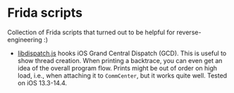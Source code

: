 # Frida scripts

Collection of Frida scripts that turned out to be helpful for reverse-engineering :)

* [libdispatch.js](scripts/libdispatch.js) hooks iOS Grand Central Dispatch (GCD).
  This is useful to show thread creation. When printing a backtrace, you can even get an idea of
  the overall program flow. Prints might be out of order on high load, i.e., when attaching it
  to `CommCenter`, but it works quite well. Tested on iOS 13.3-14.4.